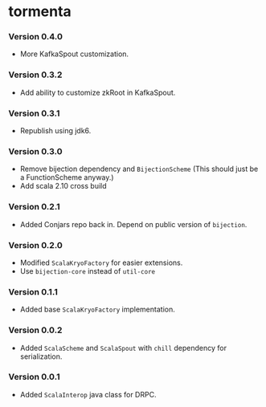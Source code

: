 # tormenta #

### Version 0.4.0 ###

* More KafkaSpout customization.

### Version 0.3.2 ###

* Add ability to customize zkRoot in KafkaSpout.

### Version 0.3.1 ###

* Republish using jdk6.

### Version 0.3.0 ###

* Remove bijection dependency and `BijectionScheme` (This should just be a FunctionScheme anyway.)
* Add scala 2.10 cross build

### Version 0.2.1 ###

* Added Conjars repo back in. Depend on public version of `bijection`.

### Version 0.2.0 ###

* Modified `ScalaKryoFactory` for easier extensions.
* Use `bijection-core` instead of `util-core`

### Version 0.1.1 ###

* Added base `ScalaKryoFactory` implementation.

### Version 0.0.2 ###

* Added `ScalaScheme` and `ScalaSpout` with `chill` dependency for serialization.

### Version 0.0.1 ###

* Added `ScalaInterop` java class for DRPC.
